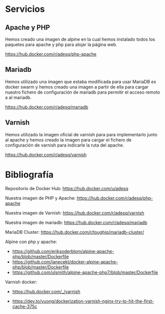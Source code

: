 # Servicios

## Apache y PHP

Hemos creado una imagen de alpine en la cual hemos instalado todos los paquetes para apache y php para alojar la página web.

https://hub.docker.com/r/adesq/php-apache

## Mariadb

Hemos utilizado una imagen que estaba modificada para usar MariaDB es docker swarm y hemos creado una imagen a partir de ella para cargar nuestro fichero de configuración de mariadb para permitir el acceso remoto a al mariadb.

https://hub.docker.com/r/adesq/mariadb

## Varnish

Hemos utilizado la imagen oficial de varnish para para implementarlo junto al apache y hemos creado la imagen para cargar el fichero de configuración de varnish para indicarle la ruta del apache.

https://hub.docker.com/r/adesq/varnish

# Bibliografía

Repositorio de Docker Hub: https://hub.docker.com/u/adesq

Nuestra imagen de PHP y Apache: https://hub.docker.com/r/adesq/php-apache

Nuestra imagen de Varnish: https://hub.docker.com/r/adesq/varnish

Nuestra imagen de mariadb: https://hub.docker.com/r/adesq/mariadb

MariaDB Cluster: https://hub.docker.com/r/toughiq/mariadb-cluster/

Alpine con php y apache:
* https://github.com/eriksoderblom/alpine-apache-php/blob/master/Dockerfile
* https://github.com/janecekt/docker-alpine-apache-php/blob/master/Dockerfile
* https://github.com/ulsmith/alpine-apache-php7/blob/master/Dockerfile

Varnish docker: 
* https://hub.docker.com/_/varnish

* https://dev.to/vuong/dockerization-varnish-nginx-try-to-hit-the-first-cache-375c